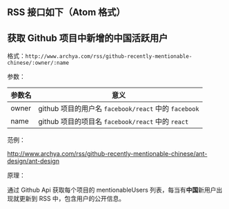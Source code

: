 ## RSS 接口如下（Atom 格式）

## 获取 Github 项目中新增的中国活跃用户

格式：`http://www.archya.com/rss/github-recently-mentionable-chinese/:owner/:name`

参数：

| 参数名 | 意义 |
| ------ | ------ |
| owner | github 项目的用户名 `facebook/react` 中的 `facebook` |
| name | github 项目的项目名 `facebook/react` 中的 `react` |

范例：

http://www.archya.com/rss/github-recently-mentionable-chinese/ant-design/ant-design

原理：

通过 Github Api 获取每个项目的 mentionableUsers 列表，每当有**中国**新用户出现就更新到 RSS 中，包含用户的公开信息。
